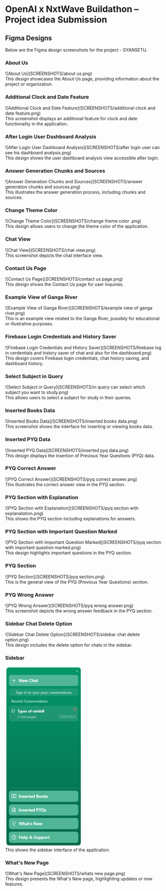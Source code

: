# OpenAI x NxtWave Buildathon – Project idea Submission

## Figma Designs

Below are the Figma design screenshots for the project - GYANSETU.

### About Us
![About Us](SCREENSHOTS/about us.png)  
This design showcases the About Us page, providing information about the project or organization.

### Additional Clock and Date Feature
![Additional Clock and Date Feature](SCREENSHOTS/additional clock and date feature.png)  
This screenshot displays an additional feature for clock and date functionality in the application.

### After Login User Dashboard Analysis
![After Login User Dashboard Analysis](SCREENSHOTS/after login user can see his dashboard analysis.png)  
This design shows the user dashboard analysis view accessible after login.

### Answer Generation Chunks and Sources
![Answer Generation Chunks and Sources](SCREENSHOTS/answer generation chunks and sources.png)  
This illustrates the answer generation process, including chunks and sources.

### Change Theme Color
![Change Theme Color](SCREENSHOTS/change theme color .png)  
This design allows users to change the theme color of the application.

### Chat View
![Chat View](SCREENSHOTS/chat view.png)  
This screenshot depicts the chat interface view.

### Contact Us Page
![Contact Us Page](SCREENSHOTS/contact us page.png)  
This design shows the Contact Us page for user inquiries.

### Example View of Ganga River
![Example View of Ganga River](SCREENSHOTS/example view of ganga river.png)  
This is an example view related to the Ganga River, possibly for educational or illustrative purposes.

### Firebase Login Credentials and History Saver
![Firebase Login Credentials and History Saver](SCREENSHOTS/firebase log in cerdentials and history saver of chat and also for the dashboard.png)  
This design covers Firebase login credentials, chat history saving, and dashboard history.

### Select Subject in Query
![Select Subject in Query](SCREENSHOTS/in query can select which subject you want to study.png)  
This allows users to select a subject for study in their queries.

### Inserted Books Data
![Inserted Books Data](SCREENSHOTS/inserted books data.png)  
This screenshot shows the interface for inserting or viewing books data.

### Inserted PYQ Data
![Inserted PYQ Data](SCREENSHOTS/inserted pyq data.png)  
This design displays the insertion of Previous Year Questions (PYQ) data.

### PYQ Correct Answer
![PYQ Correct Answer](SCREENSHOTS/pyq correct answer.png)  
This illustrates the correct answer view in the PYQ section.

### PYQ Section with Explanation
![PYQ Section with Explanation](SCREENSHOTS/pyq section with explanatation.png)  
This shows the PYQ section including explanations for answers.

### PYQ Section with Important Question Marked
![PYQ Section with Important Question Marked](SCREENSHOTS/pyq section with important question marked.png)  
This design highlights important questions in the PYQ section.

### PYQ Section
![PYQ Section](SCREENSHOTS/pyq section.png)  
This is the general view of the PYQ (Previous Year Questions) section.

### PYQ Wrong Answer
![PYQ Wrong Answer](SCREENSHOTS/pyq wrong answer.png)  
This screenshot depicts the wrong answer feedback in the PYQ section.

### Sidebar Chat Delete Option
![Sidebar Chat Delete Option](SCREENSHOTS/sidebar chat delete option.png)  
This design includes the delete option for chats in the sidebar.

### Sidebar
![Sidebar](SCREENSHOTS/sidebar.png)  
This shows the sidebar interface of the application.

### What's New Page
![What's New Page](SCREENSHOTS/whats new page.png)  
This design presents the What's New page, highlighting updates or new features.
